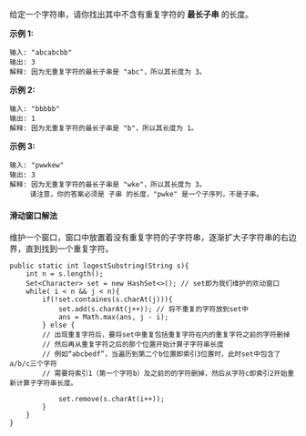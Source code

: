 给定一个字符串，请你找出其中不含有重复字符的 **最长子串** 的长度。

**示例 1:**

```
输入: "abcabcbb"
输出: 3 
解释: 因为无重复字符的最长子串是 "abc"，所以其长度为 3。
```

**示例 2:**

```
输入: "bbbbb"
输出: 1
解释: 因为无重复字符的最长子串是 "b"，所以其长度为 1。
```

**示例 3:**

```给定一个字符串，请你找出其中不含有重复字符的 最长子串 的长度。
输入: "pwwkew"
输出: 3
解释: 因为无重复字符的最长子串是 "wke"，所以其长度为 3。
     请注意，你的答案必须是 子串 的长度，"pwke" 是一个子序列，不是子串。
```



#### 滑动窗口解法

维护一个窗口，窗口中放置着没有重复字符的子字符串，逐渐扩大子字符串的右边界，直到找到一个重复字符。

```
public static int logestSubstring(String s){
    int n = s.length();
    Set<Character> set = new HashSet<>(); // set即为我们维护的欢动窗口
    while( i < n && j < n){
        if(!set.containes(s.charAt(j))){
            set.add(s.charAt(j++)); // 将不重复的字符放到set中
            ans = Math.max(ans, j - i);
        } else {
        // 出现重复字符后，要将set中重复包括重复字符在内的重复字符之前的字符删掉
        // 然后再从重复字符之后的那个位置开始计算子字符串长度
        // 例如“abcbedf”，当遍历到第二个b位置即索引3位置时，此时set中包含了a/b/c三个字符
        // 需要将索引1（第一个字符b）及之前的的字符删掉，然后从字符c即索引2开始重新计算子字符串长度。
        
            set.remove(s.charAt(i++));
        }
    }
}
```

